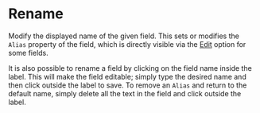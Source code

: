 # Rename

Modify the displayed name of the given field. This sets or modifies the `Alias` property of the field, which is directly visible via the [Edit](./Edit.md) option for some fields.

It is also possible to rename a field by clicking on the field name inside the label. This will make the field editable; simply type the desired name and then click outside the label to save. To remove an `Alias` and return to the default name, simply delete all the text in the field and click outside the label.